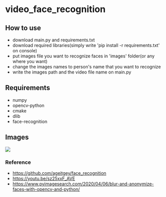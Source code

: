 # video_face_recognition

## How to use
+ download main.py and requirements.txt
+ download required libraries(simply write 'pip install -r requirements.txt' on console)
+ put images file you want to recognize faces in 'images' folder(or any where you want)
+ change the images names to person's name that you want to recognize
+ write the images path and the video file name on main.py

## Requirements
+ numpy
+ opencv-python
+ cmake
+ dlib
+ face-recognition

## Images
![](./iamges/blur.jpg)

### Reference
+ https://github.com/ageitgey/face_recognition
+ https://youtu.be/sz25xxF_AVE
+ https://www.pyimagesearch.com/2020/04/06/blur-and-anonymize-faces-with-opencv-and-python/
